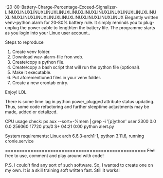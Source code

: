 -20-80-Battery-Charge-Percentage-Exceed-Signalizer-
LINUXLINUXLINUXLINUXLINUXLINUXLINUXLINUXLINUXLINUXLINUXLINUXLINUXLINUXLINUXLINUXLINUXLINUXLINUXLINUXLINUX
Elegantly written venv-python alarm for 20-80% battery rule. It simply reminds you to plug-unplug the power cable to lengthten the battery life. The programme starts as you login into your Linux user account..

Steps to reproduce
1. Create venv folder.
2. Download wav-alarm-file fron web.
3. Create/copy a python file.
4. Create/copy a bash script that will run the python file (optional).
5. Make it executable.
6. Put aforementioned files in your venv folder.
7. Create a new crontab entry.
 
Enjoy! LOL


There is some time lag in python power_plugged attribute status updating. Thus, some code refactoring and further sleeptime adjustments may be made, added or detalized.

CPU usage check:
ps aux --sort=-%mem | grep -i '[p]ython'
user 2300  0.0  0.0 256060 17720 pts/0    S+   04:21   0:00 python alert.py

System requirements: Linux arch 6.6.3-arch1-1, python 3.11.6, running cronie.service

==================================================
Feel free to use, comment and play around with code!

P.S. I could't find any sort of such software. So, I wanted to create one on my own. It is a skill training soft written fast. Still it works! 

  
